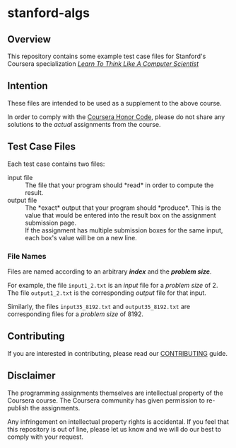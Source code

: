 # stanford-algs

## Overview

This repository contains some example test case files for Stanford's Coursera
specialization 
[_Learn To Think Like A Computer Scientist_](https://www.coursera.org/specializations/algorithms)

## Intention

These files are intended to be used as a supplement to the above course.

In order to comply with the 
[Coursera Honor Code](https://www.google.com/search?q=Coursera+Honor+Code),
please do not share any solutions to the _actual_ assignments from the course.

## Test Case Files

Each test case contains two files:
<dl>
  <dt>input file</dt>
  <dd>
    The file that your program should *read* in order to compute the result.
  </dd>
  <dt>output file</dt>
  <dd>
    The *exact* output that your program should *produce*.  This is the value 
    that would be entered into the result box on the assignment submission 
    page. 
  </dd>
  <dd>
    If the assignment has multiple submission boxes for the same input, each 
    box's value will be on a new line.  
  </dd>
</dl>

### File Names

Files are named according to an arbitrary **_index_** and the 
**_problem size_**.

For example, the file ```input1_2.txt``` is an *input* file for a 
*problem size* of 2.  The file ```output1_2.txt``` is the corresponding 
*output* file for that input.  

Similarly, the files ```input35_8192.txt``` and ```output35_8192.txt``` are 
corresponding files for a *problem size* of 8192.

## Contributing

If you are interested in contributing, please read our 
[CONTRIBUTING](CONTRIBUTING.md) guide.

## Disclaimer

The programming assignments themselves are intellectual property of the
Coursera course.  The Coursera community has given permission to re-publish 
the assignments.  

Any infringement on intellectual property rights is accidental.  If you feel 
that this repository is out of line, please let us know and we will do our 
best to comply with your request.